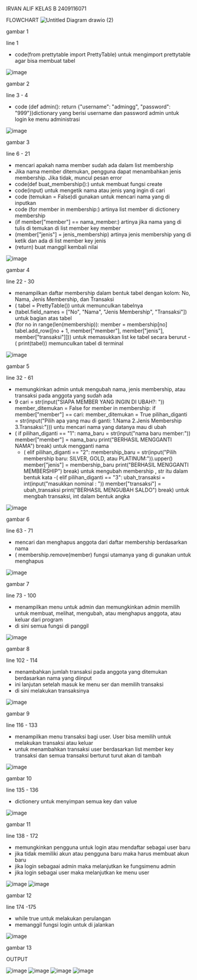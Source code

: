IRVAN ALIF
KELAS B 
2409116071

FLOWCHART
![Untitled Diagram drawio (2)](https://github.com/user-attachments/assets/2e341ceb-5b19-4474-8d37-46824e254641)

gambar 1

line 1

- code(from prettytable import PrettyTable) untuk mengimport prettytable agar bisa membuat tabel


![image](https://github.com/user-attachments/assets/80a74881-579b-4fad-9da0-242d7cafd126)


gambar 2

line 3 - 4

- code (def admin():
    return {"username": "admingg", "password": "999"})dictionary yang berisi username dan password admin untuk login ke menu administrasi

![image](https://github.com/user-attachments/assets/43f6d409-d786-437d-bf75-cbe8478e3a96)

gambar 3 

line 6 - 21

-  mencari apakah nama member sudah ada dalam list membership
- Jika nama member ditemukan, pengguna dapat menambahkan jenis membership. Jika tidak, muncul pesan error
- code(def buat_membership():) untuk membuat fungsi create
- code(input) untuk mengetik nama atau jenis yang ingin di cari
- code (temukan = False)di gunakan untuk mencari nama yang di inputkan
- code (for member in membership:) artinya list member di dictionery membership
- (if member["member"] == nama_member:) artinya jika nama yang di tulis di temukan di list member key member
- (member["jenis"] = jenis_membership) artinya jenis membership yang di ketik dan ada di list member  key jenis
- (return) buat manggil kembali nilai

![image](https://github.com/user-attachments/assets/f27a341f-d216-41eb-bbbf-81c782113d57)


gambar 4

line 22 - 30

- menampilkan daftar membership dalam bentuk tabel dengan kolom: No, Nama, Jenis Membership, dan Transaksi
- (  tabel = PrettyTable()) untuk memunculkan tabelnya
- (tabel.field_names = ["No", "Nama", "Jenis Membership", "Transaksi"]) untuk bagian atas tabel
- (for no in range(len(membership)):
        member = membership[no]
        tabel.add_row([no + 1, member["member"], member["jenis"], member["transaksi"]])) untuk memasukkan list ke tabel secara berurut
  -( print(tabel)) memunculkan tabel di terminal 
  

![image](https://github.com/user-attachments/assets/f62d68eb-8cc8-45fd-aab0-2252bef5bbd5)



gambar 5


line 32 - 61

- memungkinkan admin untuk mengubah nama, jenis membership, atau transaksi pada anggota yang sudah ada
- 9    cari = str(input("SIAPA MEMBER YANG INGIN DI UBAH?: "))
    member_ditemukan = False
    for member in membership:
        if member["member"] == cari:
            member_ditemukan = True
            pilihan_diganti = str(input("Pilih apa yang mau di ganti: 1.Nama  2.Jenis Membership  3.Transaksi:"))) untu mencari nama yang datanya mau di ubah
- (
            if pilihan_diganti == "1":
                nama_baru = str(input("nama baru member:"))
                member["member"] = nama_baru
                print("BERHASIL MENGGANTI NAMA")
                break) untuk mengganti nama
  - (           elif pilihan_diganti == "2":
                membership_baru = str(input("Pilih membership baru: SILVER, GOLD, atau PLATINUM:")).upper()
                member["jenis"] = membership_baru
                print("BERHASIL MENGGANTI MEMBERSHIP")
                break) untuk mengubah membership , str itu dalam bentuk kata
    -(   elif pilihan_diganti == "3":
                ubah_transaksi = int(input("masukkan nominal : "))
                member["transaksi"] = ubah_transaksi
                print("BERHASIL MENGUBAH SALDO")
                break) untuk mengbah transaksi, int dalam bentuk angka

![image](https://github.com/user-attachments/assets/8a3a0e1a-a375-4ca4-b300-5b9fcd17b132)


gambar 6

line 63 - 71

- mencari dan menghapus anggota dari daftar membership berdasarkan nama
- ( membership.remove(member) fungsi utamanya yang di gunakan untuk menghapus


![image](https://github.com/user-attachments/assets/a655ae7a-e6d3-4bfa-91cf-7918c314ec99)


gambar 7 

line 73 - 100


- menampilkan menu untuk admin dan memungkinkan admin memilih untuk membuat, melihat, mengubah, atau menghapus anggota, atau keluar dari program
- di sini semua fungsi di panggil


![image](https://github.com/user-attachments/assets/548b8bd4-ac84-40ef-b67b-03489a6db476)


gambar 8

line 102 - 114


 - menambahkan jumlah transaksi pada anggota yang ditemukan berdasarkan nama yang diinput
 - ini lanjutan setelah masuk ke menu ser dan memilih transaksi
 - di sini melakukan transaksinya 


![image](https://github.com/user-attachments/assets/d514dcd5-1c72-4ba2-8d68-d11567ed5b9e)



gambar 9 

line 116 - 133


- menampilkan menu transaksi bagi user. User bisa memilih untuk melakukan transaksi atau keluar
- untuk menambahkan transaksi user berdasarkan list member key transaksi  dan semua transaksi berturut turut akan di tambah 


![image](https://github.com/user-attachments/assets/b778c333-a3a9-4737-acc1-6bbf2147dd31)


gambar 10

line 135 - 136

- dictionery untuk menyimpan semua key dan value

![image](https://github.com/user-attachments/assets/72a9be31-3132-4931-a3b2-4b2c6c85fa79)


gambar 11 

line 138 - 172

- memungkinkan pengguna untuk login atau mendaftar sebagai user baru
- jika tidak memiliki akun atau pengguna baru maka harus membuat akun baru
- jika login sebagaai admin maka melanjutkan ke fungsimenu admin
- jika login sebagai user maka melanjutkan ke menu user


![image](https://github.com/user-attachments/assets/7777ccb2-9e0e-4d59-a85b-35328af6b68d)
![image](https://github.com/user-attachments/assets/796c49b5-cb7d-4d7b-b654-471c2ae97b6e)



gambar 12 

line 174 -175

-  while true untuk melakukan perulangan
- memanggil fungsi login untuk di jalankan


![image](https://github.com/user-attachments/assets/66eda3dd-cc73-4487-a9fc-19fbedeb1561)



gambar 13

OUTPUT

![image](https://github.com/user-attachments/assets/d4a0b6b9-834e-4d50-a54b-23ca89556f42)
![image](https://github.com/user-attachments/assets/af157fba-142c-4105-94d1-95dc5eb6c1d6)
![image](https://github.com/user-attachments/assets/c91db8d1-35f4-4bfb-9357-0e109afdadd2)
![image](https://github.com/user-attachments/assets/0b07a7d2-7a68-495e-9472-d7d4fa2af66f)






